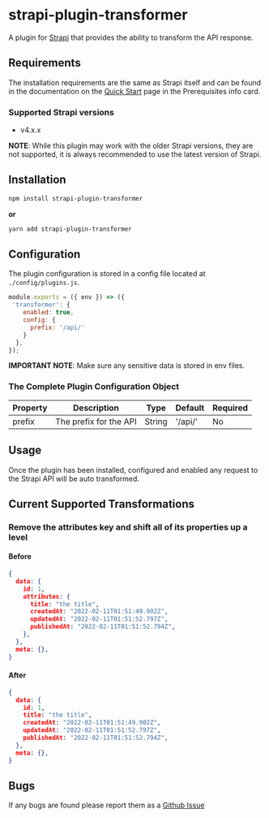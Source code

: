 # strapi-plugin-transformer

A plugin for [Strapi](https://github.com/strapi/strapi) that provides the ability to transform the API response.

## Requirements

The installation requirements are the same as Strapi itself and can be found in the documentation on the [Quick Start](https://strapi.io/documentation/developer-docs/latest/getting-started/quick-start.html) page in the Prerequisites info card.

### Supported Strapi versions

- v4.x.x

**NOTE**: While this plugin may work with the older Strapi versions, they are not supported, it is always recommended to use the latest version of Strapi.

## Installation

```sh
npm install strapi-plugin-transformer
```

**or**

```sh
yarn add strapi-plugin-transformer
```

## Configuration

The plugin configuration is stored in a config file located at `./config/plugins.js`.

```javascript
module.exports = ({ env }) => ({
 'transformer': {
    enabled: true,
    config: {
      prefix: '/api/'
    }
  },
});
```

**IMPORTANT NOTE**: Make sure any sensitive data is stored in env files.

### The Complete Plugin Configuration  Object

| Property | Description | Type | Default | Required |
| -------- | ----------- | ---- | ------- | -------- |
| prefix | The prefix for the API | String | '/api/' | No |

## Usage

Once the plugin has been installed, configured and enabled any request to the Strapi API will be auto transformed.

## Current Supported Transformations

### Remove the attributes key and shift all of its properties up a level

#### Before

```json
{
  data: {
    id: 1,
    attributes: {
      title: "the title",
      createdAt: "2022-02-11T01:51:49.902Z",
      updatedAt: "2022-02-11T01:51:52.797Z",
      publishedAt: "2022-02-11T01:51:52.794Z",
    },
  },
  meta: {},
}
```

#### After

```json
{
  data: {
    id: 1,
    title: "the title",
    createdAt: "2022-02-11T01:51:49.902Z",
    updatedAt: "2022-02-11T01:51:52.797Z",
    publishedAt: "2022-02-11T01:51:52.794Z",
  },
  meta: {},
}
```

## Bugs

If any bugs are found please report them as a [Github Issue](https://github.com/ComfortablyCoding/strapi-plugin-transformer/issues)
